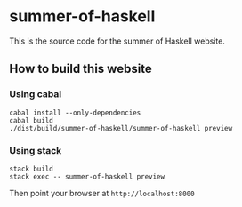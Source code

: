 # summer-of-haskell

This is the source code for the summer of Haskell website.

## How to build this website

### Using cabal

    cabal install --only-dependencies
    cabal build
    ./dist/build/summer-of-haskell/summer-of-haskell preview

### Using stack

    stack build
    stack exec -- summer-of-haskell preview
    
Then point your browser at `http://localhost:8000`
